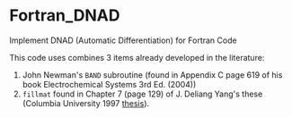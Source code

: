 # Fortran_DNAD
Implement DNAD (Automatic Differentiation) for Fortran Code

This code uses combines 3 items already developed in the literature:
1. John Newman's `BAND` subroutine (found in Appendix C page 619 of his book Electrochemical Systems 3rd Ed. (2004))
2. `fillmat` found in Chapter 7 (page 129) of J. Deliang Yang's these (Columbia University 1997 [thesis](https://clio.columbia.edu/catalog/1987854?counter=1)).
